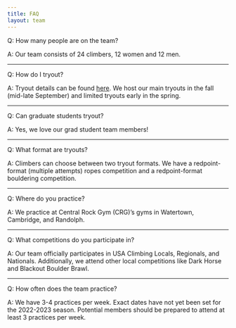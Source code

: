 ```yaml
---
title: FAQ
layout: team
---
```

Q: How many people are on the team?

A: Our team consists of 24 climbers, 12 women and 12 men.

---

Q: How do I tryout?

A: Tryout details can be found [here](https://northeasternclimbing.github.io/team/tryouts/). 
We host our main tryouts in the fall (mid-late September) and limited tryouts early in the spring.

---

Q: Can graduate students tryout?

A: Yes, we love our grad student team members!

---

Q: What format are tryouts?

A: Climbers can choose between two tryout formats. We have a
redpoint-format (multiple attempts) ropes competition and a
redpoint-format bouldering competition.

---

Q: Where do you practice?

A: We practice at Central Rock Gym (CRG)’s gyms in Watertown, Cambridge, and Randolph.

---

Q: What competitions do you participate in?

A: Our team officially participates in USA Climbing Locals, Regionals,
and Nationals. Additionally, we attend other local competitions like
Dark Horse and Blackout Boulder Brawl.

---

Q: How often does the team practice?

A: We have 3-4 practices per week. Exact dates have not yet 
been set for the 2022-2023 season. Potential members should be prepared 
to attend at least 3 practices per week.

